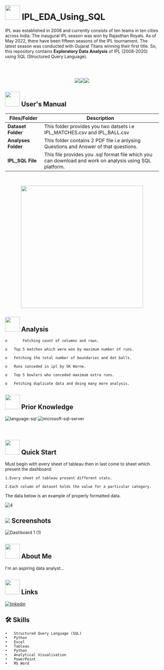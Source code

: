 # 
# <img src="https://c.tenor.com/ouwwWAXjlXwAAAAj/ipl-x-cricket-x.gif" width="48" height="48" >  **IPL_EDA_Using_SQL**

IPL was established in 2008 and currently consists of ten teams in ten cities across India. The inaugural IPL season was won by Rajasthan Royals. As of May 2022, there have been fifteen seasons of the IPL tournament. The latest season was conducted with Gujarat Titans winning their first title. So, this repository contains **Exploratory Data Analysis** of IPL (2008-2020) using SQL (Structured Query Language).

<br>
<br>
<p align="center"><a><img src="https://forthebadge.com/images/badges/built-with-love.svg"><img src="https://user-images.githubusercontent.com/106439762/181936448-9314e858-4251-46d6-b4d1-35a4c29e9c19.svg"><img src="https://user-images.githubusercontent.com/106439762/181936483-50475e86-bcf1-4169-994c-6476dc2e5edb.svg"></a></p>

##  <img src="https://user-images.githubusercontent.com/106439762/181935629-b3c47bd3-77fb-4431-a11c-ff8ba0942b63.gif" width="48" height="48"> **User's Manual**

| Files/Folder| Description |
| ------------- | ------------- |
| **Dataset Folder** | This folder provides you two datsets i.e IPL_MATCHES.csv and IPL_BALL.csv  |
| **Analyses Folder** | This folder contains 2 PDF file i.e anlysing Questions and Answer of that questions.|
| **IPL_SQL File**  | This file provides you .sql format file which you can download and work on analysis using SQL platform.  |

<br>

<p align="center"><img src="https://64.media.tumblr.com/7cb87e1adc7a19fd8e44b5662f6ef684/tumblr_pmjmcuoIwQ1y6tys7o1_500.gif" width="400" ></p>

##  <img src=https://user-images.githubusercontent.com/106439762/178428775-03d67679-9aa4-4b08-91e9-6eb6ed8faf66.gif  width="48" height="48"> Analysis
   
    
    o       Fetching count of columns and rows.    
    
    o	Top 5 matches which were won by maximum number of runs.
     
    o	Fetching the total number of boundaries and dot balls.
  
    o	Runs conceded in ipl by SK Warne. 
    
    o	Top 5 bowlers who conceded maximum extra runs.
    
    o	Fetching duplicate data and doing many more analysis.





##  <img src=https://user-images.githubusercontent.com/106439762/178803205-47a08ce7-2187-4f96-b301-a2b68690619a.gif width="48" height="48" > Prior Knowledge
![language-sql](https://user-images.githubusercontent.com/106439762/181936585-d44c5f7c-2a7b-4d35-ad8a-61dcbded1a5e.svg)
![microsoft-sql-server](https://user-images.githubusercontent.com/106439762/181936612-f96e085e-2d4b-4bc0-8347-1f3e0a894395.svg)





<br>

## <img src=https://user-images.githubusercontent.com/106439762/178804195-d9db61fb-b2cf-4c8f-bfc3-214cfe0f534c.gif width="48" height="48" > Quick Start

Must begin with every sheet of tableau then in last come to sheet which present the dashboard:

    1.Every sheet of tableau present different stats.

    2.Each column of dataset holds the value for a particular category.

The data below is an example of properly formatted data.

![4](https://user-images.githubusercontent.com/106439762/178805409-2f3975f1-ddcc-4de1-8331-813984995b08.PNG)


   


## <img src="https://img.icons8.com/dusk/48/000000/ios-screenshot.png"/> Screenshots

![Dashboard 1 (1)](https://user-images.githubusercontent.com/106439762/178805795-fe41533c-e13c-4a04-a6d4-85ee5851b343.png)


## <img src=https://user-images.githubusercontent.com/106439762/178809088-a2d780ad-94f5-4a58-9203-7716d4b2cbf4.gif width="48" height="48"> About Me
I'm an aspiring data analyst...


##  <img src=https://user-images.githubusercontent.com/106439762/178810087-8f7f8272-0cb8-40cb-a14c-be475569cf7d.gif width="48" height="48"> Links
[![linkedin](https://img.shields.io/badge/linkedin-0A66C2?style=for-the-badge&logo=linkedin&logoColor=white)](https://www.linkedin.com/in/samarsaeedkhan/)



## 🛠 Skills

    •	Structured Query Language (SQL)
    •	Python
    •	Excel
    •	Tableau
    •	Python
    •	Analytical Visualisation
    •	PowerPoint
    •	MS Word
